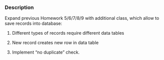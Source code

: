 ### Description

Expand previous Homework 5/6/7/8/9 with additional class, which allow to save records into database:

1. Different types of records require different data tables

2. New record creates new row in data table

3. Implement “no duplicate” check.